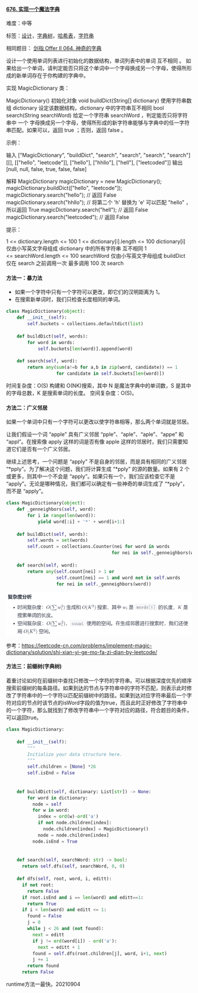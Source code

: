 #### [676. 实现一个魔法字典](https://leetcode-cn.com/problems/implement-magic-dictionary/)

难度：中等

标签：[设计](../原理/设计.md)，[字典树](../原理/字典树.md)，[哈希表](../原理/哈希表.md)，[字符串](../原理/字符串.md)

相同题目： [剑指 Offer II 064. 神奇的字典](https://leetcode-cn.com/problems/US1pGT/)

设计一个使用单词列表进行初始化的数据结构，单词列表中的单词 互不相同 。 如果给出一个单词，请判定能否只将这个单词中一个字母换成另一个字母，使得所形成的新单词存在于你构建的字典中。

实现 MagicDictionary 类：

MagicDictionary() 初始化对象
void buildDict(String[] dictionary) 使用字符串数组 dictionary 设定该数据结构，dictionary 中的字符串互不相同
bool search(String searchWord) 给定一个字符串 searchWord ，判定能否只将字符串中 一个 字母换成另一个字母，使得所形成的新字符串能够与字典中的任一字符串匹配。如果可以，返回 true ；否则，返回 false 。


示例：

输入
["MagicDictionary", "buildDict", "search", "search", "search", "search"]
[[], [["hello", "leetcode"]], ["hello"], ["hhllo"], ["hell"], ["leetcoded"]]
输出
[null, null, false, true, false, false]

解释
MagicDictionary magicDictionary = new MagicDictionary();
magicDictionary.buildDict(["hello", "leetcode"]);
magicDictionary.search("hello"); // 返回 False
magicDictionary.search("hhllo"); // 将第二个 'h' 替换为 'e' 可以匹配 "hello" ，所以返回 True
magicDictionary.search("hell"); // 返回 False
magicDictionary.search("leetcoded"); // 返回 False


提示：

1 <= dictionary.length <= 100
1 <= dictionary[i].length <= 100
dictionary[i] 仅由小写英文字母组成
dictionary 中的所有字符串 互不相同
1 <= searchWord.length <= 100
searchWord 仅由小写英文字母组成
buildDict 仅在 search 之前调用一次
最多调用 100 次 search

#### 方法一：暴力法

- 如果一个字符中只有一个字符可以更改，即它们的汉明距离为 1。
- 在搜索新单词时，我们只检查长度相同的单词。

```python
class MagicDictionary(object):
    def __init__(self):
        self.buckets = collections.defaultdict(list)

    def buildDict(self, words):
        for word in words:
            self.buckets[len(word)].append(word)

    def search(self, word):
        return any(sum(a!=b for a,b in zip(word, candidate)) == 1
                   for candidate in self.buckets[len(word)])
```

时间复杂度：O(S) 构建和 O(NK)搜索，其中 N 是魔法字典中的单词数，S 是其中的字母总数，K 是搜索单词的长度。
空间复杂度：O(S)。

#### 方法二：广义邻居

如果一个单词中只有一个字符可以更改以使字符串相等，那么两个单词就是邻居。

让我们假设一个词 “apple” 具有广义邻居 “pple”、“aple”、“aple”、“appe” 和 “appl”。在搜索像 apply 这样的词是否有像 apple 这样的邻居时，我们只需要知道它们是否有一个广义邻居。

继续上述思考，一个问题是 “apply” 不是自身的邻居，而是具有相同的广义邻居 “\*pply”。为了解决这个问题，我们将计算生成 “\*pply” 的源的数量。如果有 2 个或更多，则其中一个不会是 “apply”。如果只有一个，我们应该检查它不是 “apply”。无论是哪种情况，我们都可以确定有一些神奇的单词生成了 “*pply”，而不是 “apply”。

```python
class MagicDictionary(object):
    def _genneighbors(self, word):
        for i in range(len(word)):
            yield word[:i] + '*' + word[i+1:]

    def buildDict(self, words):
        self.words = set(words)
        self.count = collections.Counter(nei for word in words
                                        for nei in self._genneighbors(word))

    def search(self, word):
        return any(self.count[nei] > 1 or
                   self.count[nei] == 1 and word not in self.words
                   for nei in self._genneighbors(word))
```

![image-20210904115845973](img/image-20210904115845973.png)

参考：https://leetcode-cn.com/problems/implement-magic-dictionary/solution/shi-xian-yi-ge-mo-fa-zi-dian-by-leetcode/

#### 方法三：前缀树(字典树)

着重讨论如何在前缀树中查找只修改一个字符的字符串。可以根据深度优先的顺序搜索前缀树的每条路径。如果到达的节点与字符串中的字符不匹配，则表示此时修改了字符串中的一个字符以匹配前缀树中的路径。如果到达对应字符串最后一个字符对应的节点时该节点的isWord字段的值为true，而且此时正好修改了字符串中的一个字符，那么就找到了修改字符串中一个字符对应的路径，符合题目的条件，可以返回true。

```python
class MagicDictionary:

    def __init__(self):
        """
        Initialize your data structure here.
        """
        self.children = [None] *26
        self.isEnd = False


    def buildDict(self, dictionary: List[str]) -> None:
        for word in dictionary:
          node = self
          for w in word:
            index = ord(w)-ord('a')
            if not node.children[index]:
              node.children[index] = MagicDictionary()
            node = node.children[index]
          node.isEnd = True


    def search(self, searchWord: str) -> bool:
      return self.dfs(self, searchWord, 0, 0)
    
    def dfs(self, root, word, i, editt):
      if not root:
        return False
      if root.isEnd and i == len(word) and editt==1:
        return True
      if i < len(word) and editt <= 1:
        found = False
        j = 0
        while j < 26 and (not found):
          next = editt
          if j != ord(word[i]) - ord('a'):
            next = editt + 1
          found = self.dfs(root.children[j], word, i+1, next)
          j += 1
        return found
      return False
```

runtime方法一最快。20210904
